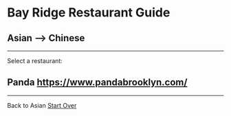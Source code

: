 # Bay Ridge Restaurant Guide
## Asian --> Chinese
---
Select a restaurant:
## Panda https://www.pandabrooklyn.com/
---
Back to Asian
[Start Over](../../home.md)